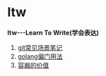 # ltw
**ltw---Learn To Write(学会表达)**
1. [git常见场景笔记](/git_note.md)
2. [golang偏门用法](/golang_advance.md)
3. [容器的价值](/the_value_of_container.md)
